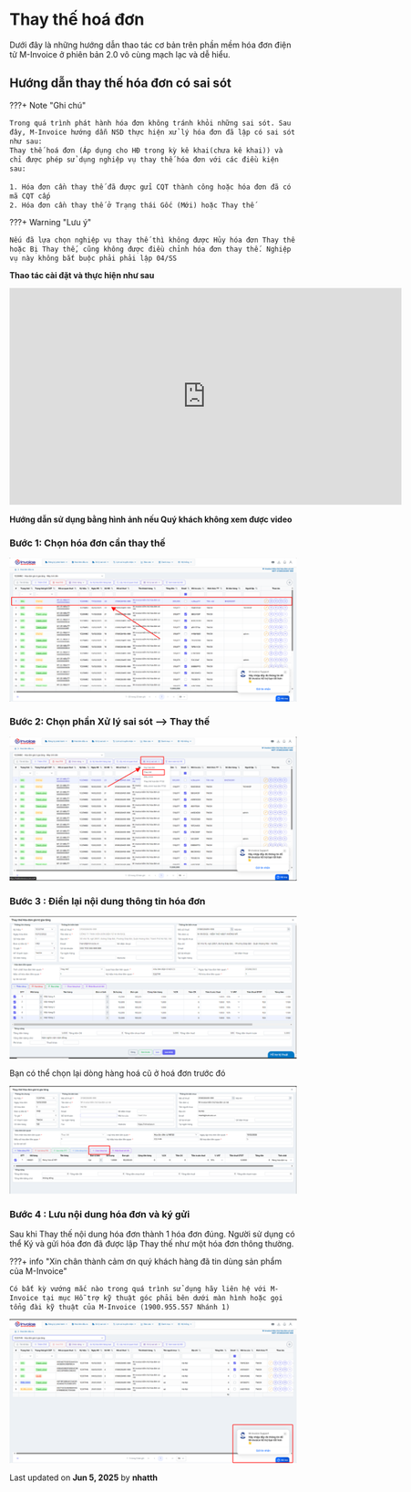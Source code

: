 # **Thay thế hoá đơn**

Dưới đây là những hướng dẫn thao tác cơ bản trên phần mềm hóa đơn điện tử M-Invoice ở phiên bản 2.0 vô cùng mạch lạc và dễ hiểu.

## **Hướng dẫn thay thế hóa đơn có sai sót**

???+ Note "Ghi chú"

    Trong quá trình phát hành hóa đơn không tránh khỏi những sai sót. Sau đây, M-Invoice hướng dẫn NSD thực hiện xử lý hóa đơn đã lập có sai sót như sau:
    Thay thế hoá đơn (Áp dụng cho HĐ trong kỳ kê khai(chưa kê khai)) và chỉ được phép sử dụng nghiệp vụ thay thế hóa đơn với các điều kiện sau:

    1. Hóa đơn cần thay thế đã được gửi CQT thành công hoặc hóa đơn đã có mã CQT cấp
    2. Hóa đơn cần thay thế ở Trạng thái Gốc (Mới) hoặc Thay thế

???+ Warning "Lưu ý"

    Nếu đã lựa chọn nghiệp vụ thay thế thì không được Hủy hóa đơn Thay thế hoặc Bị Thay thế, cũng không được điều chỉnh hóa đơn thay thế. Nghiệp vụ này không bắt buộc phải phải lập 04/SS

**Thao tác cài đặt và thực hiện như sau**

<iframe style="width: 43rem; height: 380px" src="https://www.youtube.com/embed/2yVVe_lBgW0?si=gJyIo4SUDCbSe9Sn" title="YouTube video player" frameborder="0" allow="accelerometer; autoplay; clipboard-write; encrypted-media; gyroscope; picture-in-picture; web-share" referrerpolicy="strict-origin-when-cross-origin" allowfullscreen></iframe>

**Hướng dẫn sử dụng bằng hình ảnh nếu Quý khách không xem được video**

### **Bước 1: Chọn hóa đơn cần thay thế**

![Hình 1](../assets/images/invoice2/2.0_thay-the-hoa-don_1.png)

### **Bước 2: Chọn phần Xử lý sai sót --> Thay thế**

![Hình 2](../assets/images/invoice2/2.0_thay-the-hoa-don_2.png)

### **Bước 3 : Điền lại nội dung thông tin hóa đơn**

![Hình 3](../assets/images/invoice2/2.0_thay-the-hoa-don_3.png)

Bạn có thể chọn lại dòng hàng hoá cũ ở hoá đơn trước đó

![Hình 4](../assets/images/invoice2/2.0_thay-the-hoa-don_4.png)

### **Bước 4 : Lưu nội dung hóa đơn và ký gửi**

Sau khi Thay thế nội dung hóa đơn thành 1 hóa đơn đúng. Người sử dụng có thể Ký và gửi hóa đơn đã được lập Thay thế như một hóa đơn thông thường.

???+ info "Xin chân thành cảm ơn quý khách hàng đã tin dùng sản phẩm của M-Invoice"

    Có bất kỳ vướng mắc nào trong quá trình sử dụng hãy liên hệ với M-Invoice tại mục Hỗ trợ kỹ thuật góc phải bên dưới màn hình hoặc gọi tổng đài kỹ thuật của M-Invoice (1900.955.557 Nhánh 1)

![Hình 5](../assets/images/invoice2/hotro.png)

<div class="last-updated">Last updated on <strong>Jun 5, 2025</strong> by <strong>nhatth</strong></div>
